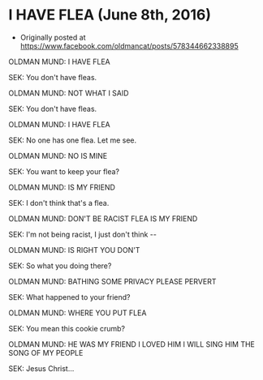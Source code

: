 # I HAVE FLEA (June 8th, 2016)

 * Originally posted at https://www.facebook.com/oldmancat/posts/578344662338895

OLDMAN MUND: I HAVE FLEA

SEK: You don't have fleas.

OLDMAN MUND: NOT WHAT I SAID

SEK: You don't have fleas.

OLDMAN MUND: I HAVE FLEA

SEK: No one has one flea. Let me see.

OLDMAN MUND: NO IS MINE

SEK: You want to keep your flea?

OLDMAN MUND: IS MY FRIEND

SEK: I don't think that's a flea.

OLDMAN MUND: DON'T BE RACIST FLEA IS MY FRIEND

SEK: I'm not being racist, I just don't think --

OLDMAN MUND: IS RIGHT YOU DON'T

SEK: So what you doing there?

OLDMAN MUND: BATHING SOME PRIVACY PLEASE PERVERT

SEK: What happened to your friend?

OLDMAN MUND: WHERE YOU PUT FLEA

SEK: You mean this cookie crumb?

OLDMAN MUND: HE WAS MY FRIEND I LOVED HIM I WILL SING HIM THE SONG OF MY PEOPLE

SEK: Jesus Christ...

